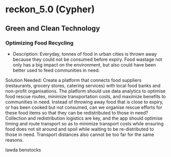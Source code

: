 # reckon_5.0 (Cypher)

## Green and Clean Technology

### Optimizing Food Recycling

- Description: Everyday, tonnes of food in urban cities is thrown away because they could not be consumed before expiry. Food wastage not only has a big impact on the environment, but also could have been better used to feed communities in need.

Solution Needed: Create a platform that connects food suppliers (restaurants, grocery stores, catering services) with local food banks and non-profit organisations. The platform should use data analytics to optimise food rescue routes, minimize transportation costs, and maximize benefits to communities in need. Instead of throwing away food that is close to expiry, or has been cooked but not consumed, can we organise rescue efforts for these food items so that they can be redistributed to those in need? Collection and redistribution logistics are key, and the app should optimise timing and route transport so as to minimize transport costs while ensuring food does not sit around and spoil while waiting to be re-distributed to those in need. Transport distances also cannot be too far for the same reasons.

lawda benstocks